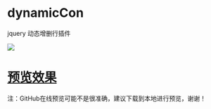 dynamicCon
==========

jquery 动态增删行插件

![](https://raw.githubusercontent.com/xucongli1989/dynamicCon/master/DynamicCon/Web/Imgs/1.jpg)

# [预览效果](http://htmlpreview.github.io/?https://github.com/xucongli1989/dynamicCon/blob/master/DynamicCon/Web/Index.html) #
注：GitHub在线预览可能不是很准确，建议下载到本地进行预览，谢谢！